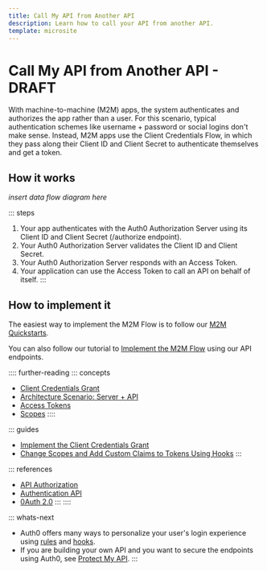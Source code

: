 ```yaml
---
title: Call My API from Another API
description: Learn how to call your API from another API.
template: microsite
---
```


# Call My API from Another API - DRAFT

With machine-to-machine (M2M) apps, the system authenticates and authorizes the app rather than a user. For this scenario, typical authentication schemes like username + password or social logins don't make sense. Instead, M2M apps use the Client Credentials Flow, in which they pass along their Client ID and Client Secret to authenticate themselves and get a token.

## How it works

*insert data flow diagram here*

::: steps
  1. Your app authenticates with the Auth0 Authorization Server using its Client ID and Client Secret (/authorize endpoint).
  2. Your Auth0 Authorization Server validates the Client ID and Client Secret.
  3. Your Auth0 Authorization Server responds with an Access Token.
  4. Your application can use the Access Token to call an API on behalf of itself.
:::

## How to implement it

The easiest way to implement the M2M Flow is to follow our [M2M Quickstarts](/quickstart/backend).

You can also follow our tutorial to [Implement the M2M Flow](/flows/guides/m2m-flow/implement-m2m-flow) using our API endpoints.

:::: further-reading
::: concepts
  * [Client Credentials Grant](/api-auth/grant/client-credentials)
  * [Architecture Scenario: Server + API](/architecture-scenarios/application/server-api)
  * [Access Tokens](/tokens/access-token)
  * [Scopes](/scopes/current)
::::

::: guides
  * [Implement the Client Credentials Grant](/api-auth/tutorials/client-credentials)
  * [Change Scopes and Add Custom Claims to Tokens Using Hooks](/api-auth/tutorials/client-credentials/customize-with-hooks)
:::

::: references
  * [API Authorization](/api-auth)
  * [Authentication API](/api/authentication)
  * [0Auth 2.0](/protocols/oauth2)
:::
::::

::: whats-next
  * Auth0 offers many ways to personalize your user's login experience using [rules](/rules/current) and [hooks](/hooks).
  * If you are building your own API and you want to secure the endpoints using Auth0, see [Protect My API](/microsites/protect-my-api).
:::
